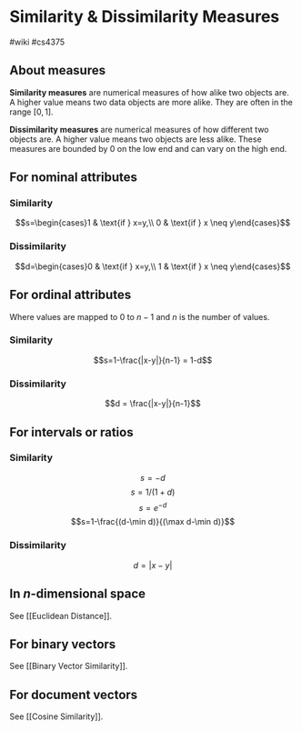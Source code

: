 # Similarity & Dissimilarity Measures
#wiki #cs4375 

## About measures
**Similarity measures** are numerical measures of how alike two objects are. A higher value means two data objects are more alike. They are often in the range $[0,1]$.

**Dissimilarity measures** are numerical measures of how different two objects are. A higher value means two objects are less alike. These measures are bounded by 0 on the low end and can vary on the high end.

## For nominal attributes
### Similarity
$$s=\begin{cases}1 & \text{if } x=y,\\ 0 & \text{if } x \neq y\end{cases}$$

### Dissimilarity
$$d=\begin{cases}0 & \text{if } x=y,\\ 1 & \text{if } x \neq y\end{cases}$$

## For ordinal attributes
Where values are mapped to $0$ to $n-1$ and $n$ is the number of values.

### Similarity
$$s=1-\frac{|x-y|}{n-1} = 1-d$$

### Dissimilarity
$$d = \frac{|x-y|}{n-1}$$


## For intervals or ratios
### Similarity
$$s = -d$$
$$s=1/(1+d)$$
$$s=e^{-d}$$
$$s=1-\frac{(d-\min d)}{(\max d-\min d)}$$

### Dissimilarity
$$d = |x-y|$$

## In $n$-dimensional space
See [[Euclidean Distance]].

## For binary vectors
See [[Binary Vector Similarity]].

## For document vectors
See [[Cosine Similarity]].
